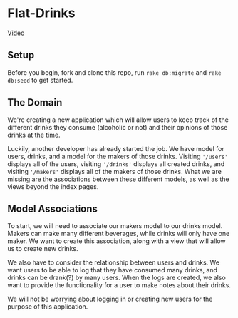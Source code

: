# Flat-Drinks

[Video](https://www.youtube.com/watch?v=5gercttGnK8&feature=youtu.be)

## Setup

Before you begin, fork and clone this repo, run `rake db:migrate` and `rake db:seed` to get started.

## The Domain

We're creating a new application which will allow users to keep track of the different drinks they consume (alcoholic or not) and their opinions of those drinks at the time.  

Luckily, another developer has already started the job. We have model for users, drinks,  and a model for the makers of those drinks. Visiting `'/users'` displays all of the users, visiting `'/drinks'` displays all created drinks, and visiting `'/makers'` displays all of the makers of those drinks. What we are missing are the associations between these different models, as well as the views beyond the index pages.

## Model Associations

To start, we will need to associate our makers model to our drinks model. Makers can make many different beverages, while drinks will only have one maker. We want to create this association, along with a view that will allow us to create new drinks.

We also have to consider the relationship between users and drinks. We want users to be able to log that they have consumed many drinks, and drinks can be drank(?) by many users. When the logs are created, we also want to provide the functionality for a user to make notes about their drinks.

We will not be worrying about logging in or creating new users for the purpose of this application.
